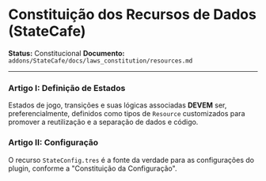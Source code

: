 # Constituição dos Recursos de Dados (StateCafe)

**Status:** Constitucional
**Documento:** `addons/StateCafe/docs/laws_constitution/resources.md`

---

### **Artigo I: Definição de Estados**

Estados de jogo, transições e suas lógicas associadas **DEVEM** ser, preferencialmente, definidos como tipos de `Resource` customizados para promover a reutilização e a separação de dados e código.

### **Artigo II: Configuração**

O recurso `StateConfig.tres` é a fonte da verdade para as configurações do plugin, conforme a "Constituição da Configuração".
